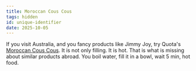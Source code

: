 ```yaml
---
title: Moroccan Cous Cous
tags: hidden
id: unique-identifier
date: 2025-10-05
---
```


If you visit Australia, and you fancy products like Jimmy Joy, try Quota's [Moroccan Cous Cous](https://qota.com.au/products/qota-moroccan-cous-cous). It is not only filling. It is hot. That is what is missing about similar products abroad.
You boil water, fill it in a bowl, wait 5 min, hot food.

